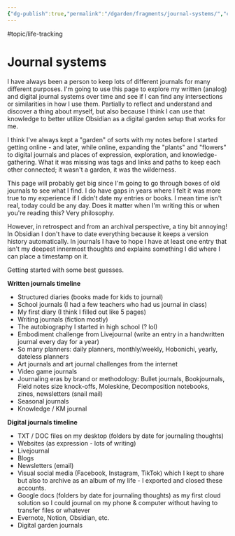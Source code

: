 ```yaml
---
{"dg-publish":true,"permalink":"/dgarden/fragments/journal-systems/","created":"2025-05-04T13:56:26.234-04:00","updated":"2025-05-04T16:02:24.171-04:00"}
---
```


#topic/life-tracking 
# Journal systems
I have always been a person to keep lots of different journals for many different purposes. I'm going to use this page to explore my written (analog) and digital journal systems over time and see if I can find any intersections or similarities in how I use them. Partially to reflect and understand and discover a thing about myself, but also because I think I can use that knowledge to better utilize Obsidian as a digital garden setup that works for me.

I think I've always kept a "garden" of sorts with my notes before I started getting online - and later, while online, expanding the "plants" and "flowers" to digital journals and places of expression, exploration, and knowledge-gathering. What it was missing was tags and links and paths to keep each other connected; it wasn't a garden, it was the wilderness.

This page will probably get big since I'm going to go through boxes of old journals to see what I find. I do have gaps in years where I felt it was more true to my experience if I didn't date my entries or books. I mean time isn't real, today could be any day. Does it matter when I'm writing this or when you're reading this? Very philosophy.

However, in retrospect and from an archival perspective, a tiny bit annoying! In Obsidian I don't have to date everything because it keeps a version history automatically. In journals I have to hope I have at least one entry that isn't my deepest innermost thoughts and explains something I did where I can place a timestamp on it.

Getting started with some best guesses.

**Written journals timeline**
- Structured diaries (books made for kids to journal)
- School journals (I had a few teachers who had us journal in class)
- My first diary (I think I filled out like 5 pages)
- Writing journals (fiction mostly)
- The autobiography I started in high school (? lol)
- Embodiment challenge from Livejournal (write an entry in a handwritten journal every day for a year)
- So many planners: daily planners, monthly/weekly, Hobonichi, yearly, dateless planners
- Art journals and art journal challenges from the internet
- Video game journals
- Journaling eras by brand or methodology: Bullet journals, Bookjournals, Field notes size knock-offs, Moleskine, Decomposition notebooks, zines, newsletters (snail mail)
- Seasonal journals
- Knowledge / KM journal

**Digital journals timeline** 
- TXT / DOC files on my desktop (folders by date for journaling thoughts)
- Websites (as expression - lots of writing)
- Livejournal
- Blogs
- Newsletters (email)
- Visual social media (Facebook, Instagram, TikTok) which I kept to share but also to archive as an album of my life - I exported and closed these accounts.
- Google docs (folders by date for journaling thoughts) as my first cloud solution so I could journal on my phone & computer without having to transfer files or whatever
- Evernote, Notion, Obsidian, etc.
- Digital garden journals